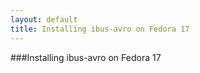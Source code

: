 ```yaml
---
layout: default
title: Installing ibus-avro on Fedora 17
---
```


###Installing ibus-avro on Fedora 17
